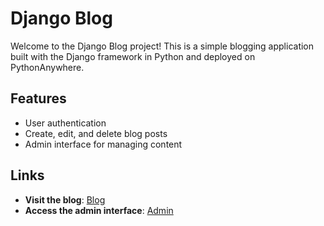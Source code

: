 # Django Blog

Welcome to the Django Blog project! This is a simple blogging application built with the Django framework in Python and deployed on PythonAnywhere.

## Features
- User authentication
- Create, edit, and delete blog posts
- Admin interface for managing content

## Links
- **Visit the blog**: [Blog](https://kandelrabin.pythonanywhere.com)
- **Access the admin interface**: [Admin](https://kandelrabin.pythonanywhere.com/admin)